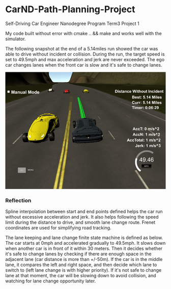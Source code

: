# CarND-Path-Planning-Project
Self-Driving Car Engineer Nanodegree Program Term3 Project 1
   
My code built without error with cmake .. && make and works well with the simulator. 

The following snapshot at the end of a 5.14miles run showed the car was able to drive without incident or collision. During the run, the target speed is set to 49.5mph and max acceleration and jerk are never exceeded.  The ego car changes lanes when the front car is slow and it's safe to change lanes. 

![final snapshot](./path_run_6mins.JPG) 

### Reflection 
Spline interpolation between start and end points defined helps the car run without excessive acceleration and jerk. It also helps following the speed limit during the distance to drive, and smooth lane change route. Frenet coordinates are used for simplifying road tracking.  

The lane keeping and lane change finite state machine is defined as below. The car starts at 0mph and accelerated gradually to 49.5mph. It slows down when another car is in front of it within 30 meters. Then it decides whether it's safe to change lanes by checking if there are enough space in the adjacent lane (car distance is more than +/-50m). If the car is in the middle lane, it compares the left and right space, and then decide which lane to switch to (left lane change is with higher priority). If it's not safe to change lane at that moment, the car will be slowing down to avoid collision, and watching for lane change opportunity later. 


